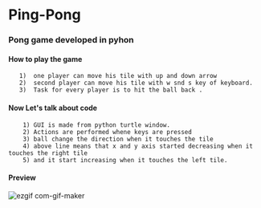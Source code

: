 # Ping-Pong
### Pong game developed in pyhon
  
####  How to play the game
       1)  one player can move his tile with up and down arrow
       2)  second player can move his tile with w snd s key of keyboard.
       3)  Task for every player is to hit the ball back .
       
#### Now Let's talk about code
        1) GUI is made from python turtle window.
        2) Actions are performed whene keys are pressed
        3) ball change the direction when it touches the tile
        4) above line means that x and y axis started decreasing when it touches the right tile
        5) and it start increasing when it touches the left tile.
        
#### Preview
    
   ![ezgif com-gif-maker](https://user-images.githubusercontent.com/48486760/135767661-7c910ca6-93a4-4e43-9520-78f49738d1cf.gif)
      
      
      

        
        
